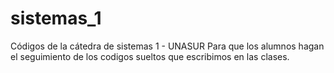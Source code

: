 # sistemas_1
Códigos de la cátedra de sistemas 1 - UNASUR
Para que los alumnos hagan el seguimiento de los codigos sueltos que escribimos en las clases.
